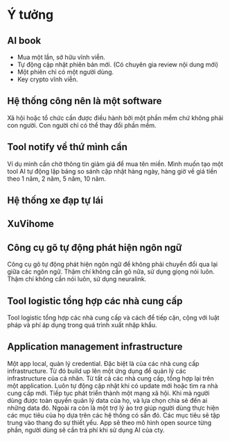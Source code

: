 # Ý tưởng

## AI book

- Mua một lần, sở hữu vĩnh viễn.
- Tự động cập nhật phiên bản mới. (Có chuyên gia review nội dung mới)
- Một phiên chỉ có một người dùng.
- Key crypto vĩnh viễn.

## Hệ thống công nên là một software

Xã hội hoặc tổ chức cần được điều hành bởi một phần mềm chứ không phải con người. Con người chỉ có thể thay đổi phần mềm.

## Tool notify về thứ mình cần

Ví dụ mình cần chờ thông tin giảm giá để mua tên miền.
Mình muốn tạo một tool AI tự động lập bảng so sánh cập nhật hàng ngày, hàng giờ về giá tiền theo 1 năm, 2 năm, 5 năm, 10 năm.

## Hệ thống xe đạp tự lái

## XuVihome

## Công cụ gõ tự động phát hiện ngôn ngữ

Công cụ gõ tự động phát hiện ngôn ngữ để không phải chuyển đổi qua lại giữa các ngôn ngữ. Thậm chí không cần gõ nữa, sử dụng giọng nói luôn. Thậm chí không cần nói luôn, sử dụng neuralink.

## Tool logistic tổng hợp các nhà cung cấp

Tool logistic tổng hợp các nhà cung cấp và cách để tiếp cận, cộng với luật pháp và phí áp dụng trong quá trình xuất nhập khẩu.

## Application management infrastructure

Một app local, quản lý credential. Đặc biệt là của các nhà cung cấp infrastructure. Từ đó build up lên một ứng dụng để quản lý các infrastructure của cá nhân. Từ tất cả các nhà cung cấp, tổng hợp lại trên một application. Luôn tự động cập nhật khi có update mới hoặc tìm ra nhà cung cấp mới. Tiếp tục phát triển thành một mạng xã hội. Khi mà người dùng được toàn quyền quản lý data của họ, và lựa chọn chia sẻ đến ai những data đó. Ngoài ra còn là một trợ lý ảo trợ giúp người dùng thực hiện các mục tiêu của họ dựa trên các hệ thống có sẵn đó. Các mục tiêu sẽ tập trung vào thang đo sự thiết yếu. App sẽ theo mô hình open source từng phần, người dùng sẽ cần trả phí khi sử dụng AI của cty.
